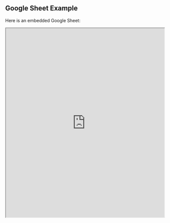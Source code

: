 ## Google Sheet Example

Here is an embedded Google Sheet:

<iframe src="https://docs.google.com/spreadsheets/d/e/1ZTem_DGhHI-PP-Z37IabddI6vVM2RRIvR3z0Ob2T2Sc/pubhtml?widget=true&amp;headers=false" width="100%" height="600"></iframe>